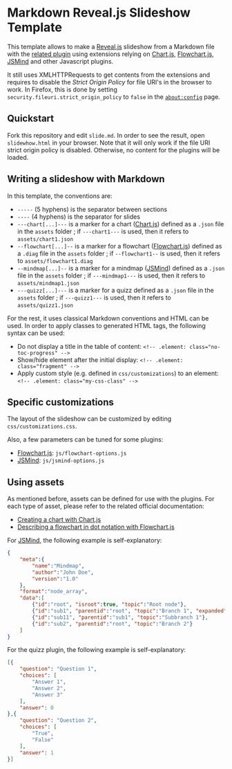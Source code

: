 # Markdown Reveal.js Slideshow Template

This template allows to make a [Reveal.js](https://revealjs.com/) slideshow from a Markdown file with the [related plugin](https://revealjs.com/markdown/) using extensions relying on [Chart.js](https://www.chartjs.org/), [Flowchart.js](https://flowchart.js.org/), [JSMind](https://hizzgdev.github.io/jsmind/) and other Javascript plugins.

It still uses XMLHTTPRequests to get contents from the extensions and requires to disable the *Strict Origin Policy* for file URI's in the browser to work. In Firefox, this is done by setting `security.fileuri.strict_origin_policy` to `false` in the [`about:config`](about:config) page.

## Quickstart

Fork this repository and edit `slide.md`. In order to see the result, open `slidewhow.html` in your browser. Note that it will only work if the file URI strict origin policy is disabled. Otherwise, no content for the plugins will be loaded.

## Writing a slideshow with Markdown

In this template, the conventions are:

- `-----` (5 hyphens) is the separator between sections
- `----` (4 hyphens) is the separator for slides
- `---chart[...]---` is a marker for a chart ([Chart.js](https://www.chartjs.org/)) defined as a `.json` file in the `assets` folder ; if `---chart1---` is used, then it refers to `assets/chart1.json`
- `--flowchart[...]--` is a marker for a flowchart ([Flowchart.js](https://flowchart.js.org/)) defined as a `.diag` file in the `assets` folder ; if `--flowchart1--` is used, then it refers to `assets/flowchart1.diag`
- `--mindmap[...]--` is a marker for a mindmap ([JSMind](https://hizzgdev.github.io/jsmind/)) defined as a `.json` file in the `assets` folder ; if `---mindmap1---` is used, then it refers to `assets/mindmap1.json`
- `---quizz[...]---` is a marker for a quizz defined as a `.json` file in the `assets` folder ; if `---quizz1---` is used, then it refers to `assets/quizz1.json`

For the rest, it uses classical Markdown conventions and HTML can be used. In order to apply classes to generated HTML tags, the following syntax can be used:

- Do not display a title in the table of content: `<!-- .element: class="no-toc-progress" -->`
- Show/hide element after the initial display: `<!-- .element: class="fragment" -->`
- Apply custom style (e.g. defined in `css/customizations`) to an element: `<!-- .element: class="my-css-class" -->`

## Specific customizations

The layout of the slideshow can be customized by editing `css/customizations.css`.

Also, a few parameters can be tuned for some plugins:

- [Flowchart.js](https://flowchart.js.org/): `js/flowchart-options.js`
- [JSMind](https://hizzgdev.github.io/jsmind/): `js/jsmind-options.js`

## Using assets

As mentioned before, assets can be defined for use with the plugins. For each type of asset, please refer to the related official documentation:

- [Creating a chart with Chart.js](https://www.chartjs.org/docs/latest/getting-started/usage.html)
- [Describing a flowchart in dot notation with Flowchart.js](https://flowchart.js.org/#demo2)

For [JSMind](https://hizzgdev.github.io/jsmind/), the following example is self-explanatory:

```json
{
    "meta":{
        "name":"Mindmap",
        "author":"John Doe",
        "version":"1.0"
    },
    "format":"node_array",
    "data":[
        {"id":"root", "isroot":true, "topic":"Root node"},
        {"id":"sub1", "parentid":"root", "topic":"Branch 1", "expanded": false},
        {"id":"sub11", "parentid":"sub1", "topic":"Subbranch 1"},
        {"id":"sub2", "parentid":"root", "topic":"Branch 2"}
    ]
}
```

For the quizz plugin, the following example is self-explanatory:

```json
[{
    "question": "Question 1",
    "choices": [
        "Answer 1",
        "Answer 2",
        "Answer 3"
    ],
    "answer": 0
},{
    "question": "Question 2",
    "choices": [
        "True",
        "False"
    ],
    "answer": 1
}]
```

